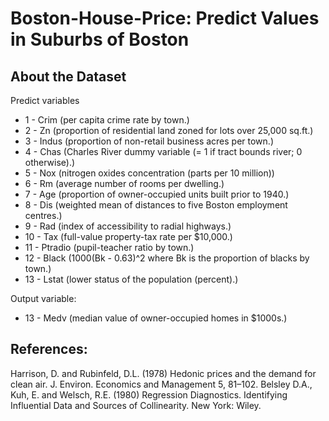 # Boston-House-Price: Predict Values in Suburbs of Boston

## About the Dataset

Predict variables
- 1 - Crim (per capita crime rate by town.)
- 2 - Zn (proportion of residential land zoned for lots over 25,000 sq.ft.)
- 3 - Indus (proportion of non-retail business acres per town.)
- 4 - Chas (Charles River dummy variable (= 1 if tract bounds river; 0 otherwise).)
- 5 - Nox (nitrogen oxides concentration (parts per 10 million))
- 6 - Rm (average number of rooms per dwelling.)
- 7 - Age (proportion of owner-occupied units built prior to 1940.)
- 8 - Dis (weighted mean of distances to five Boston employment centres.)
- 9 - Rad (index of accessibility to radial highways.)
- 10 - Tax (full-value property-tax rate per \$10,000.)
- 11 - Ptradio (pupil-teacher ratio by town.)
- 12 - Black (1000(Bk - 0.63)^2 where Bk is the proportion of blacks by town.)
- 13 - Lstat (lower status of the population (percent).)

Output variable: 
- 13 - Medv (median value of owner-occupied homes in \$1000s.)

## References:

Harrison, D. and Rubinfeld, D.L. (1978) Hedonic prices and the demand for clean air. J. Environ. Economics and Management 5, 81–102.
Belsley D.A., Kuh, E. and Welsch, R.E. (1980) Regression Diagnostics. Identifying Influential Data and Sources of Collinearity. New York: Wiley.
